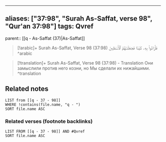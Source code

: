 
---
aliases: ["37:98", "Surah As-Saffat, verse 98", "Qur'an 37:98"]
tags: Qvref
---

parent:: [[q - As-Saffat (37)|As-Saffat]]

> [!arabic]+ Surah As-Saffat, Verse 98 (37:98)
> <span class="quran-arabic">فَأَرَادُوا۟ بِهِۦ كَيْدًا فَجَعَلْنَـٰهُمُ ٱلْأَسْفَلِينَ</span>
^arabic

> [!translation]+ Surah As-Saffat, Verse 98 (37:98) - Translation
> Они замыслили против него козни, но Мы сделали их нижайшими.
^translation



## Related notes
```dataview
LIST from [[q - 37 - 98]]
WHERE !contains(file.name, "q - ")
SORT file.name ASC
```

### Related verses (footnote backlinks)
```dataview
LIST FROM [[q - 37 - 98]] AND #Qvref
SORT file.name ASC
```

